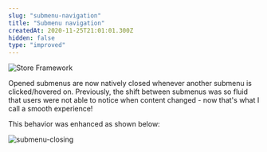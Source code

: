 ```yaml
---
slug: "submenu-navigation"
title: "Submenu navigation"
createdAt: 2020-11-25T21:01:01.300Z
hidden: false
type: "improved"
---
```


![Store Framework](https://raw.githubusercontent.com/vtexdocs/dev-portal-content/main/images/submenu-navigation-0.png)

Opened submenus are now natively closed whenever another submenu is clicked/hovered on. Previously, the shift between submenus was so fluid that users were not able to notice when content changed - now that's what I call a smooth experience!

This behavior was enhanced as shown below:

![submenu-closing](https://raw.githubusercontent.com/vtexdocs/dev-portal-content/main/images/submenu-navigation-1.gif)
